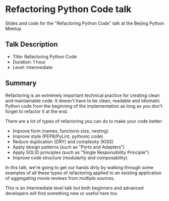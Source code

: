 # Refactoring Python Code talk

Slides and code for the "Refactoring Python Code" talk at the Beijing Python Meetup


## Talk Description

* Title: Refactoring Python Code
* Duration: 1 hour
* Level: Intermediate

## Summary

Refactoring is an extremely important technical practice for creating clean and maintainable code. 
It doesn't have to be clean, readable and idiomatic Python code from the beginning of the implementation 
as long as you don't forget to refactor it at the end. 

There are a lot of types of refactoring you can do to make your code better:

* Improve form (names, functions size, nesting)
* Improve style (PEP8/PyLint, pythonic code)
* Reduce duplication (DRY) and complexity (KISS)
* Apply design patterns (such as "Ports and Adapters")
* Apply SOLID principles (such as "Single Responsibility Principle")
* Improve code structure (modularity and composability)

In this talk, we're going to get our hands dirty by walking through some examples of all these types of refactoring 
applied to an existing application of aggregating movie reviews from multiple sources.
 
This is an Intermediate level talk but both beginners and advanced developers will find something new or useful here too.
